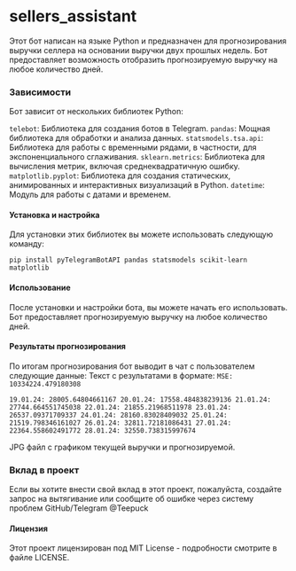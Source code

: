 # sellers_assistant

Этот бот написан на языке Python и предназначен для прогнозирования выручки селлера на основании выручки двух прошлых недель. Бот предоставляет возможность отобразить прогнозируемую выручку на любое количество дней.

### Зависимости

Бот зависит от нескольких библиотек Python:

`telebot`: Библиотека для создания ботов в Telegram.
`pandas`: Мощная библиотека для обработки и анализа данных.
`statsmodels.tsa.api`: Библиотека для работы с временными рядами, в частности, для экспоненциального сглаживания.
`sklearn.metrics`: Библиотека для вычисления метрик, включая среднеквадратичную ошибку.
`matplotlib.pyplot`: Библиотека для создания статических, анимированных и интерактивных визуализаций в Python.
`datetime`: Модуль для работы с датами и временем.

#### **Установка и настройка**
Для установки этих библиотек вы можете использовать следующую команду:

`pip install pyTelegramBotAPI pandas statsmodels scikit-learn matplotlib
`

#### **Использование**
После установки и настройки бота, вы можете начать его использовать. Бот предоставляет прогнозируемую выручку на любое количество дней.

#### **Результаты прогнозирования**
По итогам прогнозирования бот выводит в чат с пользователем следующие данные:
Текст с результатами в формате:
`MSE: 10334224.479180308`

`19.01.24: 28005.64804661167
20.01.24: 17558.484838239136
21.01.24: 27744.664551745038
22.01.24: 21855.21968511978
23.01.24: 26537.09371709337
24.01.24: 28160.83028409032
25.01.24: 21519.798346161027
26.01.24: 32811.72181086431
27.01.24: 22364.558602491772
28.01.24: 32550.738315997674`

JPG файл с графиком текущей выручки и прогнозируемой.

### Вклад в проект
Если вы хотите внести свой вклад в этот проект, пожалуйста, создайте запрос на вытягивание или сообщите об ошибке через систему проблем GitHub/Telegram @Teepuck

#### Лицензия
Этот проект лицензирован под MIT License - подробности смотрите в файле LICENSE.

